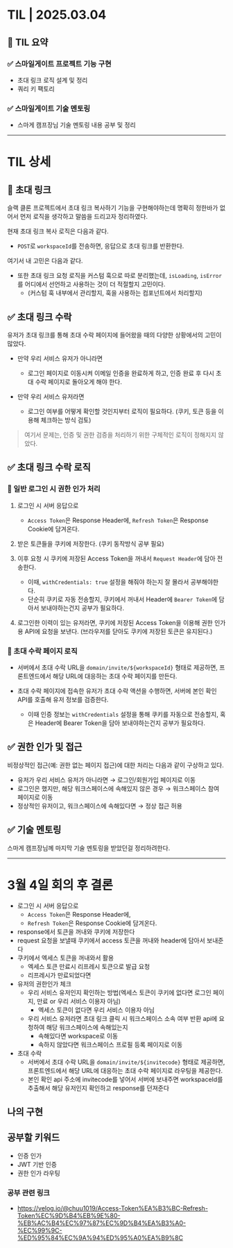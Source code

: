 # TIL | 2025.03.04

## 📌 TIL 요약

### ✅ 스마일게이트 프로젝트 기능 구현

-   초대 링크 로직 설계 및 정리
-   쿼리 키 팩토리

### ✅ 스마일게이트 기술 멘토링

-   스마게 캠프장님 기술 멘토링 내용 공부 및 정리

---

# TIL 상세

## 🔗 초대 링크

슬랙 클론 프로젝트에서 초대 링크 복사하기 기능을 구현해야하는데 명확히 정한바가 없어서 먼저 로직을 생각하고 말씀을 드리고자 정리하였다.

현재 초대 링크 복사 로직은 다음과 같다.

-   `POST`로 `workspaceId`를 전송하면, 응답으로 초대 링크를 반환한다.

여기서 내 고민은 다음과 같다.

-   또한 초대 링크 요청 로직을 커스텀 훅으로 따로 분리했는데, `isLoading`, `isError`를 어디에서 선언하고 사용하는 것이 더 적절할지 고민이다.
    -   (커스텀 훅 내부에서 관리할지, 훅을 사용하는 컴포넌트에서 처리할지)

## ✅ 초대 링크 수락

유저가 초대 링크를 통해 초대 수락 페이지에 들어왔을 때의 다양한 상황에서의 고민이 많았다.

-   만약 우리 서비스 유저가 아니라면

    -   로그인 페이지로 이동시켜 이메일 인증을 완료하게 하고, 인증 완료 후 다시 초대 수락 페이지로 돌아오게 해야 한다.

-   만약 우리 서비스 유저라면

    -   로그인 여부를 어떻게 확인할 것인지부터 로직이 필요하다. (쿠키, 토큰 등을 이용해 체크하는 방식 검토)

> 여기서 문제는, 인증 및 권한 검증을 처리하기 위한 구체적인 로직이 정해지지 않았다.

## ✅ 초대 링크 수락 로직

### 🔐 일반 로그인 시 권한 인가 처리

1. 로그인 시 서버 응답으로

    - `Access Token`은 Response Header에, `Refresh Token`은 Response Cookie에 담겨온다.

2. 받은 토큰들을 쿠키에 저장한다. (쿠키 동작방식 공부 필요)

3. 이후 요청 시 쿠키에 저장된 Access Token을 꺼내서 `Request Header`에 담아 전송한다.

    - 이때, `withCredentials: true` 설정을 해줘야 하는지 잘 몰라서 공부해야한다.
    - 단순히 쿠키로 자동 전송할지, 쿠키에서 꺼내서 Header에 `Bearer Token`에 담아서 보내야하는건지 공부가 필요하다.

4. 로그인한 이력이 있는 유저라면, 쿠키에 저장된 Access Token을 이용해 권한 인가용 API에 요청을 보낸다. (브라우저를 닫아도 쿠키에 저장된 토큰은 유지된다.)

### 🔗 초대 수락 페이지 로직

-   서버에서 초대 수락 URL을 `domain/invite/${workspaceId}` 형태로 제공하면, 프론트엔드에서 해당 URL에 대응하는 초대 수락 페이지를 만든다.

-   초대 수락 페이지에 접속한 유저가 초대 수락 액션을 수행하면, 서버에 본인 확인 API를 호출해 유저 정보를 검증한다.

    -   이때 인증 정보는 `withCredentials` 설정을 통해 쿠키를 자동으로 전송할지, 혹은 Header에 Bearer Token을 담아 보내야하는건지 공부가 필요하다.

## ✅ 권한 인가 및 접근

비정상적인 접근(예: 권한 없는 페이지 접근)에 대한 처리는 다음과 같이 구상하고 있다.

-   유저가 우리 서비스 유저가 아니라면 → 로그인/회원가입 페이지로 이동
-   로그인은 했지만, 해당 워크스페이스에 속해있지 않은 경우 → 워크스페이스 참여 페이지로 이동
-   정상적인 유저이고, 워크스페이스에 속해있다면 → 정상 접근 허용

## ✅ 기술 멘토링

스마게 캠프장님께 마지막 기술 멘토링을 받았던걸 정리하려한다.

---

# 3월 4일 회의 후 결론

-   로그인 시 서버 응답으로
    -   `Access Token`은 Response Header에,
    -   `Refresh Token`은 Response Cookie에 담겨온다.
-   response에서 토큰을 꺼내와 쿠키에 저장한다
-   request 요청을 보낼때 쿠키에서 access 토큰을 꺼내와 header에 담아서 보내준다
-   쿠키에서 엑세스 토큰을 꺼내와서 활용
    -   엑세스 토큰 만료시 리프레시 토큰으로 발급 요청
    -   리프레시가 만료되었다면
-   유저의 권한인가 체크
    -   우리 서비스 유저인지 확인하는 방법(엑세스 토큰이 쿠키에 없다면 로그인 페이지, 만료 or 우리 서비스 이용자 아님)
        -   엑세스 토큰이 없다면 우리 서비스 이용자 아님
    -   우리 서비스 유저라면 초대 링크 클릭 시 워크스페이스 소속 여부 반환 api에 요청하여 해당 워크스페이스에 속해있는지
        -   속해있다면 workspace로 이동
        -   속하지 않았다면 워크스페이스 프로필 등록 페이지로 이동
-   초대 수락
    -   서버에서 초대 수락 URL을 `domain/invite/${invitecode}` 형태로 제공하면, 프론트엔드에서 해당 URL에 대응하는 초대 수락 페이지로 라우팅을 제공한다.
    -   본인 확인 api 주소에 invitecode를 넣어서 서버에 보내주면 workspaceId를 추출해서 해당 유저인지 확인하고 response를 던져준다

## 나의 구현

## 공부할 키워드

-   인증 인가
-   JWT 기반 인증
-   권한 인가 라우팅

### 공부 관련 링크

-   https://velog.io/@chuu1019/Access-Token%EA%B3%BC-Refresh-Token%EC%9D%B4%EB%9E%80-%EB%AC%B4%EC%97%87%EC%9D%B4%EA%B3%A0-%EC%99%9C-%ED%95%84%EC%9A%94%ED%95%A0%EA%B9%8C
